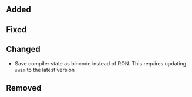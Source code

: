 <!--
 Thanks for the MR! Please add lines describing your changes in the appropriate section

 For example:

## Added
- Added some more fish
## Fixed
 a generic parameter
-->

## Added

## Fixed

## Changed

- Save compiler state as bincode instead of RON. This requires updating `swim` to the latest version

## Removed


